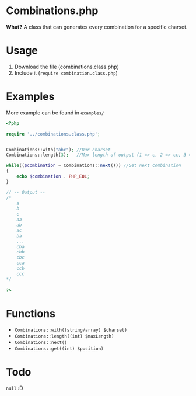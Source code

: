 Combinations.php
================

**What?**
A class that can generates every combination for a specific charset.


Usage
==========

 1. Download the file (combinations.class.php)
 2. Include it (`require combination.class.php`)


Examples
========
More example can be found in `examples/`

```php
<?php

require '../combinations.class.php';


Combinations::with("abc"); //Our charset
Combinations::length(3);   //Max length of output (1 => c, 2 => cc, 3 => ccc, ...)

while(($combination = Combinations::next())) //Get next combination
{ 
    echo $combination . PHP_EOL;
}

// -- Output --
/*
    a
    b
    c
    aa
    ab
    ac
    ba
    ...
    cba
    cbb
    cbc
    cca
    ccb
    ccc
*/
    
?>
```


Functions
=========
 - `Combinations::with((string/array) $charset)`
 - `Combinations::length((int) $maxLength)`
 - `Combinations::next()`
 - `Combinations::get((int) $position)`
 

Todo
====
`null` :D